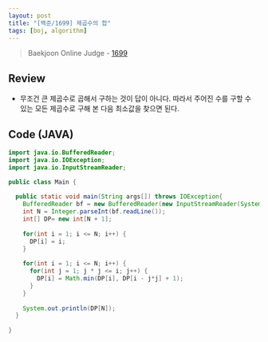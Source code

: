 ```yaml
---
layout: post
title: "[백준/1699] 제곱수의 합"
tags: [boj, algorithm]
---
```

> Baekjoon Online Judge - [1699](https://www.acmicpc.net/problem/1699)

## Review
* 무조건 큰 제곱수로 곱해서 구하는 것이 답이 아니다. 따라서 주어진 수를 구할 수 있는 모든 제곱수로 구해 본 다음 최소값을 찾으면 된다.

## Code (JAVA)
```java
import java.io.BufferedReader;
import java.io.IOException;
import java.io.InputStreamReader;

public class Main {
  
  public static void main(String args[]) throws IOException{
    BufferedReader bf = new BufferedReader(new InputStreamReader(System.in));
    int N = Integer.parseInt(bf.readLine());
    int[] DP= new int[N + 1];
    
    for(int i = 1; i <= N; i++) {
      DP[i] = i;
    }
    
    for(int i = 1; i <= N; i++) {
      for(int j = 1; j * j <= i; j++) {
        DP[i] = Math.min(DP[i], DP[i - j*j] + 1);
      }
    }
    
    System.out.println(DP[N]);
  }
  
}
```